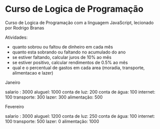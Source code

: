 # Curso de Logica de Programação

Curso de Logica de Programação com a linguagem JavaScript, lecionado por Rodrigo Branas

Atividades:
        
  * quanto sobrou ou faltou de dinheiro em cada mês
  * quanto esta sobrando ou faltando no acumulado do ano
  * se estiver faltando, calcular juros de 10% ao mês
  * se estiver positivo, calcular rendimentos de 0.5% ao mês
  * qual e o percentual de gastos em cada area (moradia, transporte, alimentacao e lazer)      
    
Janeiro

salario : 3000
aluguel: 1000
conta de luz: 200
conta de água: 100
internet: 100
transporte: 300
lazer: 300
alimentação: 500

Fevereiro

salario : 3000
aluguel: 1200
conta de luz: 250
conta de água: 100
internet: 100
transporte: 500
lazer: 0
alimentação: 1000